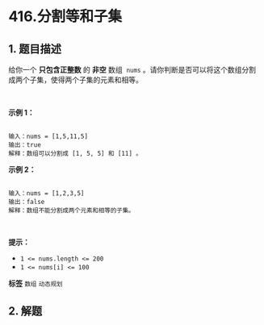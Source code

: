 # 416.分割等和子集

## 1. 题目描述

给你一个 **只包含正整数** 的 **非空** 数组  `nums` 。请你判断是否可以将这个数组分割成两个子集，使得两个子集的元素和相等。

 

 **示例 1：** 

```

输入：nums = [1,5,11,5]
输出：true
解释：数组可以分割成 [1, 5, 5] 和 [11] 。
```
 **示例 2：** 

```

输入：nums = [1,2,3,5]
输出：false
解释：数组不能分割成两个元素和相等的子集。

```
 

 **提示：** 
-  `1 <= nums.length <= 200` 
-  `1 <= nums[i] <= 100` 
 
**标签**
`数组` `动态规划` 


## 2. 解题

